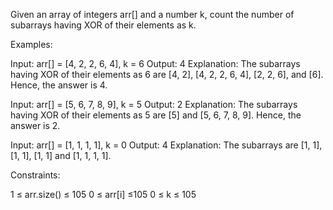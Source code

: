 Given an array of integers arr[] and a number k, count the number of subarrays having XOR of their elements as k.

Examples: 

Input: arr[] = [4, 2, 2, 6, 4], k = 6
Output: 4
Explanation: The subarrays having XOR of their elements as 6 are [4, 2], [4, 2, 2, 6, 4], [2, 2, 6], and [6]. Hence, the answer is 4.

Input: arr[] = [5, 6, 7, 8, 9], k = 5
Output: 2
Explanation: The subarrays having XOR of their elements as 5 are [5] and [5, 6, 7, 8, 9]. Hence, the answer is 2.

Input: arr[] = [1, 1, 1, 1], k = 0
Output: 4
Explanation: The subarrays are [1, 1], [1, 1], [1, 1] and [1, 1, 1, 1].

Constraints:

1 ≤ arr.size() ≤ 105
0 ≤ arr[i] ≤105
0 ≤ k ≤ 105